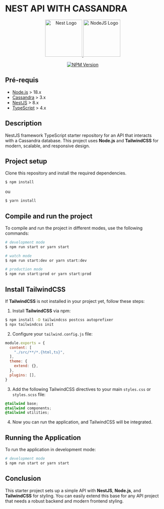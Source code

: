
# NEST API WITH CASSANDRA

<p align="center">
  <a href="http://nestjs.com/" target="blank">
    <img src="https://nestjs.com/img/logo-small.svg" width="120" alt="Nest Logo" />
  </a>
  <a href="http://nodejs.org" target="blank">
    <img src="https://nodejs.org/static/logos/nodejsDark.svg" width="120" margin="100" alt="NodeJS Logo" />
  </a>

</p>

[circleci-image]: https://img.shields.io/circleci/build/github/nestjs/nest/master?token=abc123def456
[circleci-url]: https://circleci.com/gh/nestjs/nest

<p align="center">
  <a href="https://www.npmjs.com/~nestjscore" target="_blank">
    <img src="https://img.shields.io/npm/v/@nestjs/core.svg" alt="NPM Version" />
  </a>
</p>


## Pré-requis

- [Node.js](https://nodejs.org/en/download/) > 18.x
- [Cassandra](https://cassandra.apache.org/download/) > 3.x
- [NestJS](https://docs.nestjs.com/) > 8.x
- [TypeScript](https://www.typescriptlang.org/) > 4.x
## Description

NestJS framework TypeScript starter repository for an API that interacts with a Cassandra database. This project uses **Node.js** and **TailwindCSS** for modern, scalable, and responsive design.

## Project setup

Clone this repository and install the required dependencies.

```bash
$ npm install
```
ou 
```bash
$ yarn install
```

## Compile and run the project

To compile and run the project in different modes, use the following commands:

```bash
# development mode
$ npm run start or yarn start

# watch mode
$ npm run start:dev or yarn start:dev

# production mode
$ npm run start:prod or yarn start:prod
```

## Install TailwindCSS

If **TailwindCSS** is not installed in your project yet, follow these steps:

1. Install **TailwindCSS** via npm:

```bash
$ npm install -D tailwindcss postcss autoprefixer
$ npx tailwindcss init
```

2. Configure your `tailwind.config.js` file:

```js
module.exports = {
  content: [
    "./src/**/*.{html,ts}",
  ],
  theme: {
    extend: {},
  },
  plugins: [],
}
```

3. Add the following TailwindCSS directives to your main `styles.css` or `styles.scss` file:

```css
@tailwind base;
@tailwind components;
@tailwind utilities;
```

4. Now you can run the application, and TailwindCSS will be integrated.

## Running the Application

To run the application in development mode:

```bash
# development mode
$ npm run start or yarn start
```

## Conclusion

This starter project sets up a simple API with **NestJS**, **Node.js**, and **TailwindCSS** for styling. You can easily extend this base for any API project that needs a robust backend and modern frontend styling.
